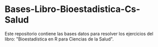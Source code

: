 # Bases-Libro-Bioestadistica-Cs-Salud
Este repositorio contiene las bases datos para resolver los ejercicios del libro: "Bioestadística en R para Ciencias de la Salud". 
